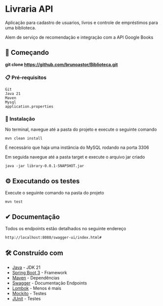 # Livraria API

Aplicação para cadastro de usuarios, livros e controle de empréstimos para uma biblioteca.

Alem de serviço de recomendação e integração com a API Google Books

## 🚀 Começando

__git clone https://github.com/brunoastor/Biblioteca.git__

### 📋 Pré-requisitos

```
Git
Java 21
Maven
Mysql
application.properties
```

### 🔧 Instalação

No terminal, navegue até a pasta do projeto e execute o seguinte comando

```
mvn clean install
```
É necessário que haja uma instância do MySQL rodando na porta 3306

Em seguida navegue até a pasta target e execute o arquivo jar criado
```
java -jar library-0.0.1-SNAPSHOT.jar
```

## ⚙️ Executando os testes

Execute o seguinte comando na pasta do projeto

```
mvn test
```

## ✔ Documentação

Todos os endpoints estão detalhados no seguinte endereço
```
http://localhost:8088/swagger-ui/index.html#
```

## 🛠️ Construído com
* [Java](https://www.oracle.com/br/java/technologies/downloads/#java21) - JDK 21
* [Spring Boot 3](https://spring.io/) - Framework
* [Maven](https://maven.apache.org/) - Dependências
* [Swagger](https://swagger.io/) - Documentação Endpoints
* [Lombok](https://projectlombok.org/) - Menos é mais
* [Mockito](https://site.mockito.org/) - Testes
* [JUnit](https://junit.org/junit5/) - Testes




